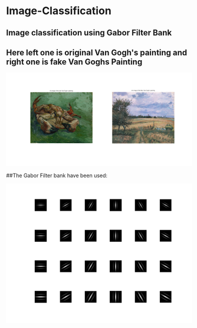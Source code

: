 # Image-Classification
Image classification  using Gabor Filter Bank
---
## Here left one is original Van Gogh's painting and right one is fake Van Goghs Painting
![](images/untitled.png)

##The Gabor Filter bank have been used:

![](images/Gabor%20Filter%20Bank.png)
